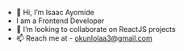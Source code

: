 - 👋 Hi, I’m Isaac Ayomide
- I am a Frontend Developer
- 💞️ I’m looking to collaborate on ReactJS projects
- 📫 Reach me at - okunlolaa3@gmail.com

